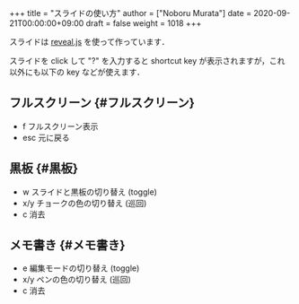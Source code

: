 +++
title = "スライドの使い方"
author = ["Noboru Murata"]
date = 2020-09-21T00:00:00+09:00
draft = false
weight = 1018
+++

スライドは
[reveal.js](https://revealjs.com)
を使って作っています．

スライドを click して "?" を入力すると
shortcut key が表示されますが，これ以外にも以下の key などが使えます．


## フルスクリーン {#フルスクリーン}

-   f フルスクリーン表示
-   esc 元に戻る


## 黒板 {#黒板}

-   w スライドと黒板の切り替え (toggle)
-   x/y チョークの色の切り替え (巡回)
-   c 消去


## メモ書き {#メモ書き}

-   e 編集モードの切り替え (toggle)
-   x/y ペンの色の切り替え (巡回)
-   c 消去
